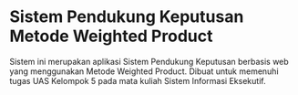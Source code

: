 # Sistem Pendukung Keputusan Metode Weighted Product

Sistem ini merupakan aplikasi Sistem Pendukung Keputusan berbasis web yang menggunakan Metode Weighted Product. Dibuat untuk memenuhi tugas UAS Kelompok 5 pada mata kuliah Sistem Informasi Eksekutif.
